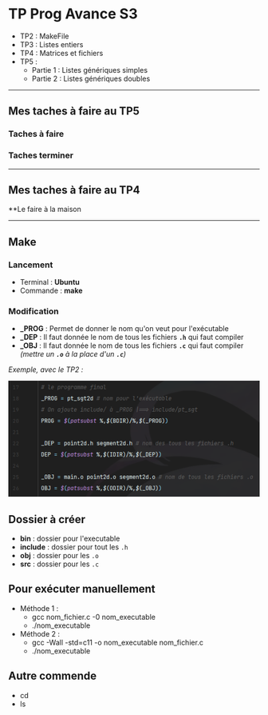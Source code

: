 # TP Prog Avance S3

- TP2 : MakeFile
- TP3 : Listes entiers
- TP4 : Matrices et fichiers
- TP5 :
  - Partie 1 : Listes génériques simples
  - Partie 2 : Listes génériques doubles

_________________________

## Mes taches à faire au TP5

### Taches à faire

### Taches terminer

_________________________

## Mes taches à faire au TP4

**Le faire à la maison

_________________________

## Make

### Lancement

- Terminal : **Ubuntu**
- Commande : **make**

### Modification 

- **_PROG** : Permet de donner le nom qu'on veut pour l'exécutable
- **_DEP** : Il faut donnée le nom de tous les fichiers **`.h`** qui faut compiler
- **_OBJ** : Il faut donnée le nom de tous les fichiers **`.c`** qui faut compiler *(mettre un **`.o`** à la place
  d'un **`.c`**)*

_Exemple, avec le TP2 :_

![img.png](img.png)

## Dossier à créer

- **bin** : dossier pour l'executable
- **include** : dossier pour tout les `.h`
- **obj** : dossier pour les `.o`
- **src** : dossier pour les `.c`

## Pour exécuter manuellement

- Méthode 1 :
    - gcc nom_fichier.c -0 nom_executable
    - ./nom_executable
- Méthode 2 :
    - gcc -Wall -std=c11 -o nom_executable nom_fichier.c
    - ./nom_executable

## Autre commende

- cd
- ls

